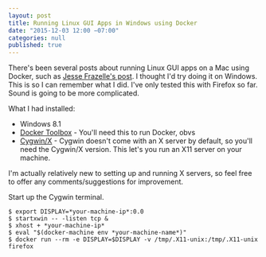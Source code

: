 ```yaml
---
layout: post
title: Running Linux GUI Apps in Windows using Docker
date: "2015-12-03 12:00 −07:00"
categories: null
published: true
---
```


There's been several posts about running Linux GUI apps on a Mac using Docker, such as [Jesse Frazelle's post](https://blog.jessfraz.com/post/docker-containers-on-the-desktop/ "Docker Containers on the Desktop"). I thought I'd try doing it on Windows. This is so I can remember what I did. I've only tested this with Firefox so far. Sound is going to be more complicated.

What I had installed:
* Windows 8.1
* [Docker Toolbox](https://www.docker.com/docker-toolbox "Docker Toolbox") - You'll need this to run Docker, obvs
* [Cygwin/X](http://x.cygwin.com/ "Cygwin/X") - Cygwin doesn't come with an X server by default, so you'll need the Cygwin/X version. This let's you run an X11 server on your machine.

I'm actually relatively new to setting up and running X servers, so feel free to offer any comments/suggestions for improvement.

Start up the Cygwin terminal.

    $ export DISPLAY=*your-machine-ip*:0.0
    $ startxwin -- -listen tcp &
    $ xhost + *your-machine-ip*
    $ eval "$(docker-machine env *your-machine-name*)"
    $ docker run --rm -e DISPLAY=$DISPLAY -v /tmp/.X11-unix:/tmp/.X11-unix firefox
